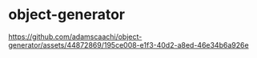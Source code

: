 # object-generator

https://github.com/adamscaachi/object-generator/assets/44872869/195ce008-e1f3-40d2-a8ed-46e34b6a926e
